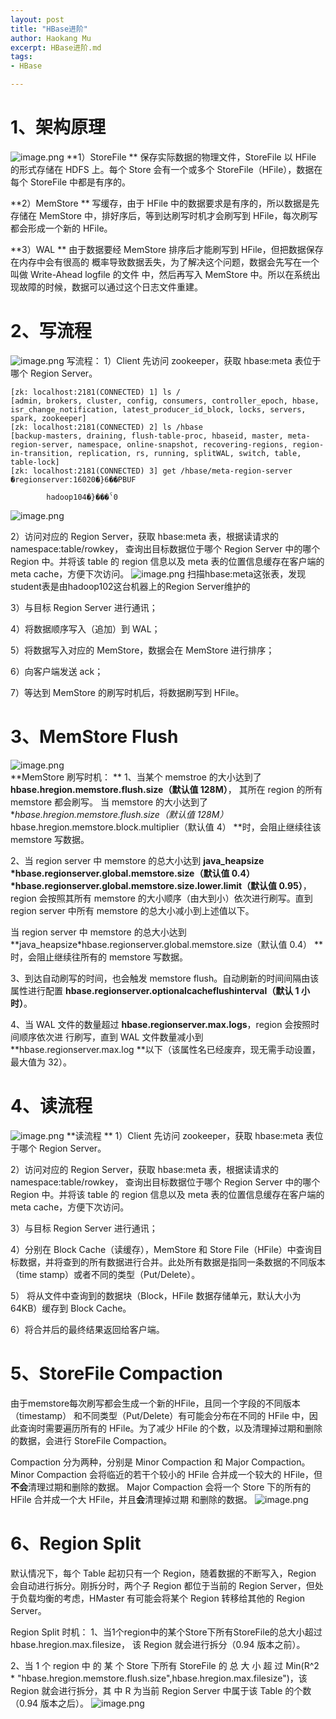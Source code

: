 ```yaml
---
layout: post
title: "HBase进阶"
author: Haokang Mu
excerpt: HBase进阶.md
tags:
- HBase

---
```


# 1、架构原理
![image.png](https://cdn.nlark.com/yuque/0/2022/png/25452040/1649765666046-fa2b9bc8-792d-4a3b-a3fd-7b58fd57c2d7.png#clientId=u0a08b26d-cf7c-4&crop=0&crop=0&crop=1&crop=1&from=paste&height=461&id=ud74a502f&margin=%5Bobject%20Object%5D&name=image.png&originHeight=461&originWidth=957&originalType=binary&ratio=1&rotation=0&showTitle=false&size=298242&status=done&style=none&taskId=uc2999ec5-2cd9-4189-9671-6190fc0fd2c&title=&width=957)
**1）StoreFile **
保存实际数据的物理文件，StoreFile 以 HFile 的形式存储在 HDFS 上。每个 Store 会有一个或多个 StoreFile（HFile），数据在每个 StoreFile 中都是有序的。 

**2）MemStore **
写缓存，由于 HFile 中的数据要求是有序的，所以数据是先存储在 MemStore 中，排好序后，等到达刷写时机才会刷写到 HFile，每次刷写都会形成一个新的 HFile。

**3）WAL **
由于数据要经 MemStore 排序后才能刷写到 HFile，但把数据保存在内存中会有很高的 概率导致数据丢失，为了解决这个问题，数据会先写在一个叫做 Write-Ahead logfile 的文件 中，然后再写入 MemStore 中。所以在系统出现故障的时候，数据可以通过这个日志文件重建。

# 2、写流程
![image.png](https://cdn.nlark.com/yuque/0/2022/png/25452040/1649765983537-01f92d16-5171-454a-b0b9-23cce07bda2b.png#clientId=u0a08b26d-cf7c-4&crop=0&crop=0&crop=1&crop=1&from=paste&height=472&id=u7379b4bb&margin=%5Bobject%20Object%5D&name=image.png&originHeight=472&originWidth=956&originalType=binary&ratio=1&rotation=0&showTitle=false&size=248236&status=done&style=none&taskId=u90f2b004-cceb-4acc-a5c5-90dc6d32a93&title=&width=956)
写流程： 
1）Client 先访问 zookeeper，获取 hbase:meta 表位于哪个 Region Server。 
```shell
[zk: localhost:2181(CONNECTED) 1] ls /
[admin, brokers, cluster, config, consumers, controller_epoch, hbase, isr_change_notification, latest_producer_id_block, locks, servers, spark, zookeeper]
[zk: localhost:2181(CONNECTED) 2] ls /hbase
[backup-masters, draining, flush-table-proc, hbaseid, master, meta-region-server, namespace, online-snapshot, recovering-regions, region-in-transition, replication, rs, running, splitWAL, switch, table, table-lock]
[zk: localhost:2181(CONNECTED) 3] get /hbase/meta-region-server
�regionserver:16020�}6��PBUF

        hadoop104�}���ˁ0
```
![image.png](https://cdn.nlark.com/yuque/0/2022/png/25452040/1649833360415-062d67e3-e1ce-4a3e-9c30-86f3d1e40a37.png#clientId=u6889a29a-5fa5-4&crop=0&crop=0&crop=1&crop=1&from=paste&height=203&id=u569ed608&margin=%5Bobject%20Object%5D&name=image.png&originHeight=283&originWidth=863&originalType=binary&ratio=1&rotation=0&showTitle=false&size=49087&status=done&style=none&taskId=uf705c4bc-6960-4d83-b24d-0144c3ee450&title=&width=618)

2）访问对应的 Region Server，获取 hbase:meta 表，根据读请求的 namespace:table/rowkey， 查询出目标数据位于哪个 Region Server 中的哪个 Region 中。并将该 table 的 region 信息以及 meta 表的位置信息缓存在客户端的 meta cache，方便下次访问。 
![image.png](https://cdn.nlark.com/yuque/0/2022/png/25452040/1649833629399-ba8a4804-a9f4-4507-81b4-8c98923a780c.png#clientId=u6889a29a-5fa5-4&crop=0&crop=0&crop=1&crop=1&from=paste&height=196&id=u0cb7c7f2&margin=%5Bobject%20Object%5D&name=image.png&originHeight=196&originWidth=833&originalType=binary&ratio=1&rotation=0&showTitle=false&size=207398&status=done&style=none&taskId=u9bb408f3-9add-4bba-ad2a-d9a1cda1cdb&title=&width=833)
扫描hbase:meta这张表，发现student表是由hadoop102这台机器上的Region Server维护的

3）与目标 Region Server 进行通讯； 

4）将数据顺序写入（追加）到 WAL； 

5）将数据写入对应的 MemStore，数据会在 MemStore 进行排序； 

6）向客户端发送 ack； 

7）等达到 MemStore 的刷写时机后，将数据刷写到 HFile。

# 3、MemStore Flush
![image.png](https://cdn.nlark.com/yuque/0/2022/png/25452040/1649766087232-1f6c5670-209a-4202-b15b-ee3de2b0aded.png#clientId=u0a08b26d-cf7c-4&crop=0&crop=0&crop=1&crop=1&from=paste&height=439&id=u0f0894e8&margin=%5Bobject%20Object%5D&name=image.png&originHeight=439&originWidth=645&originalType=binary&ratio=1&rotation=0&showTitle=false&size=129392&status=done&style=none&taskId=u86a98e9f-2df7-4c7f-adda-3d8c6b2d211&title=&width=645)   
**MemStore 刷写时机： **
1、当某个 memstroe 的大小达到了 **hbase.hregion.memstore.flush.size（默认值 128M）**，
其所在 region 的所有 memstore 都会刷写。 
当 memstore 的大小达到了 
**hbase.hregion.memstore.flush.size（默认值 128M）* hbase.hregion.memstore.block.multiplier（默认值 4） **时，会阻止继续往该 memstore 写数据。 

2、当 region server 中 memstore 的总大小达到 
**java_heapsize *hbase.regionserver.global.memstore.size（默认值 0.4）*hbase.regionserver.global.memstore.size.lower.limit（默认值 0.95）**， 
region 会按照其所有 memstore 的大小顺序（由大到小）依次进行刷写。直到 region server 中所有 memstore 的总大小减小到上述值以下。 

当 region server 中 memstore 的总大小达到 
**java_heapsize*hbase.regionserver.global.memstore.size（默认值 0.4） **
时，会阻止继续往所有的 memstore 写数据。 

3、到达自动刷写的时间，也会触发 memstore flush。自动刷新的时间间隔由该属性进行配置 **hbase.regionserver.optionalcacheflushinterval（默认 1 小时）**。

4、当 WAL 文件的数量超过 **hbase.regionserver.max.logs**，region 会按照时间顺序依次进 行刷写，直到 WAL 文件数量减小到 **hbase.regionserver.max.log **以下（该属性名已经废弃，现无需手动设置，最大值为 32）。

# 4、读流程
![image.png](https://cdn.nlark.com/yuque/0/2022/png/25452040/1649768302818-9d3401a4-9bc7-43ae-872d-3c34d4e60c34.png#clientId=u0a08b26d-cf7c-4&crop=0&crop=0&crop=1&crop=1&from=paste&height=461&id=u005da675&margin=%5Bobject%20Object%5D&name=image.png&originHeight=461&originWidth=955&originalType=binary&ratio=1&rotation=0&showTitle=false&size=215961&status=done&style=none&taskId=u4a210d9f-2ced-4f18-908b-68291530c81&title=&width=955)
**读流程 **
1）Client 先访问 zookeeper，获取 hbase:meta 表位于哪个 Region Server。 

2）访问对应的 Region Server，获取 hbase:meta 表，根据读请求的 namespace:table/rowkey， 查询出目标数据位于哪个 Region Server 中的哪个 Region 中。并将该 table 的 region 信息以及 meta 表的位置信息缓存在客户端的 meta cache，方便下次访问。 

3）与目标 Region Server 进行通讯； 

4）分别在 Block Cache（读缓存），MemStore 和 Store File（HFile）中查询目标数据，并将查到的所有数据进行合并。此处所有数据是指同一条数据的不同版本（time stamp）或者不同的类型（Put/Delete）。 

5） 将从文件中查询到的数据块（Block，HFile 数据存储单元，默认大小为 64KB）缓存到 
Block Cache。 

6）将合并后的最终结果返回给客户端。

# 5、StoreFile Compaction 
由于memstore每次刷写都会生成一个新的HFile，且同一个字段的不同版本（timestamp） 和不同类型（Put/Delete）有可能会分布在不同的 HFile 中，因此查询时需要遍历所有的 HFile。为了减少 HFile 的个数，以及清理掉过期和删除的数据，会进行 StoreFile Compaction。 

Compaction 分为两种，分别是 Minor Compaction 和 Major Compaction。Minor Compaction 会将临近的若干个较小的 HFile 合并成一个较大的 HFile，但**不会**清理过期和删除的数据。 
Major Compaction 会将一个 Store 下的所有的 HFile 合并成一个大 HFile，并且**会**清理掉过期 
和删除的数据。 
![image.png](https://cdn.nlark.com/yuque/0/2022/png/25452040/1649769906795-1acd2ab2-1002-4ee0-91b4-18670378b55c.png#clientId=u0a08b26d-cf7c-4&crop=0&crop=0&crop=1&crop=1&from=paste&height=488&id=u4fa04373&margin=%5Bobject%20Object%5D&name=image.png&originHeight=488&originWidth=949&originalType=binary&ratio=1&rotation=0&showTitle=false&size=203571&status=done&style=none&taskId=uec985e30-988e-4909-9f4a-fdd9352ae65&title=&width=949)

# 6、Region Split 
默认情况下，每个 Table 起初只有一个 Region，随着数据的不断写入，Region 会自动进行拆分。刚拆分时，两个子 Region 都位于当前的 Region Server，但处于负载均衡的考虑，HMaster 有可能会将某个 Region 转移给其他的 Region Server。 

Region Split 时机： 
1、当1个region中的某个Store下所有StoreFile的总大小超过hbase.hregion.max.filesize， 该 Region 就会进行拆分（0.94 版本之前）。 

2、当 1 个 region 中 的 某 个 Store 下所有 StoreFile 的 总 大 小 超 过 Min(R^2 * "hbase.hregion.memstore.flush.size",hbase.hregion.max.filesize")，该 Region 就会进行拆分，其 
中 R 为当前 Region Server 中属于该 Table 的个数（0.94 版本之后）。
![image.png](https://cdn.nlark.com/yuque/0/2022/png/25452040/1649770070047-d1ae27aa-9b02-40a0-a9d4-84adb7865940.png#clientId=u0a08b26d-cf7c-4&crop=0&crop=0&crop=1&crop=1&from=paste&height=438&id=u945894e0&margin=%5Bobject%20Object%5D&name=image.png&originHeight=438&originWidth=935&originalType=binary&ratio=1&rotation=0&showTitle=false&size=253216&status=done&style=none&taskId=u4f37a973-e6cb-493f-be3e-7b29488cf65&title=&width=935)

